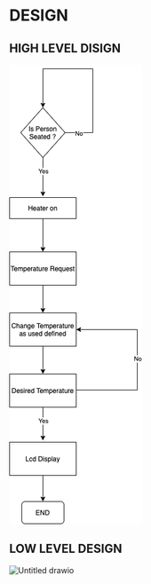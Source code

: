 # DESIGN
## HIGH LEVEL DISIGN
![FLOW CHART](https://github.com/silwandeva/Stepin-Embedded-Implementation/blob/master/2_Architecture/flowchart.png)

## LOW LEVEL DESIGN
![Untitled drawio](https://user-images.githubusercontent.com/62930320/133594832-43256ec8-24a8-46e6-a567-dc8d74329f6f.png)

